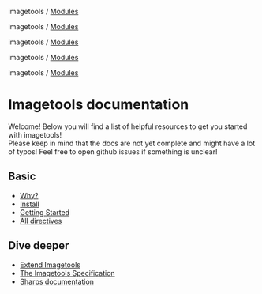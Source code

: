 imagetools / [Modules](modules.md)

imagetools / [Modules](modules.md)

imagetools / [Modules](modules.md)

imagetools / [Modules](modules.md)

imagetools / [Modules](modules.md)

# Imagetools documentation

Welcome! Below you will find a list of helpful resources to get you started with imagetools!<br> Please keep in mind
that the docs are not yet complete and might have a lot of typos! Feel free to open github issues if something is
unclear!

## Basic

- [Why?](guide/why.md)
- [Install](guide/install.md)
- [Getting Started](guide/getting-started.md)
- [All directives](directives.md)

## Dive deeper

- [Extend Imagetools](guide/extending.md)
- [The Imagetools Specification](spec.md)
- [Sharps documentation](https://sharp.pixelplumbing.com)
